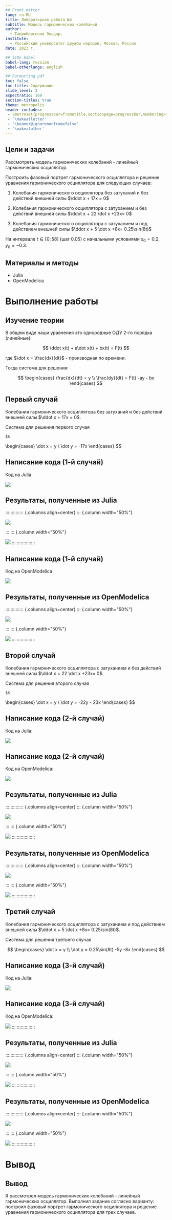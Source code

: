 ```yaml
---
## Front matter
lang: ru-RU
title: Лабораторная работа №4
subtitle: Модель гармонических колебаний
author:
  - Танрибергенов Эльдар.
institute:
  - Российский университет дружбы народов, Москва, Россия
date: 2023 г.

## i18n babel
babel-lang: russian
babel-otherlangs: english

## Formatting pdf
toc: false
toc-title: Содержание
slide_level: 2
aspectratio: 169
section-titles: true
theme: metropolis
header-includes:
 - \metroset{progressbar=frametitle,sectionpage=progressbar,numbering=fraction}
 - '\makeatletter'
 - '\beamer@ignorenonframefalse'
 - '\makeatother'
---
```


## Цели и задачи

Рассмотреть модель гармонических колебаний - линейный гармонических осциллятор. 

Построить фазовый портрет гармонического осциллятора и решение уравнения
гармонического осциллятора для следующих случаев:

1. Колебания гармонического осциллятора без затуханий и без действий внешней
силы $\ddot x + 17x = 0$

2. Колебания гармонического осциллятора c затуханием и без действий внешней
силы $\ddot x + 22 \dot x +23x= 0$

3. Колебания гармонического осциллятора c затуханием и под действием внешней
силы $\ddot x + 5 \dot x +8x= 0.25\sin(8t)$

На интервале $t \in [0; 58]$ (шаг 0.05) с начальными условиями $x_0 = 0.2$, $y_0=-0.3$.

## Материалы и методы

- Julia
- OpenModelica


# Выполнение работы

## Изучение теории

В общем виде наши уравнения это однородные ОДУ 2-го порядка (линейные):

   $$
   \ddot x(t) + a\dot x(t) + bx(t) = F(t)
   $$ 

   где $\dot x = \frac{dx}{dt}$ - производная по времени.

   Тогда система для решения:

   $$
   \begin{cases}
     \frac{dx}{dt} = y
     \\
     \frac{dy}{dt} = F(t) -ay - bx
   \end{cases}
   $$ 

## Первый случай

Колебания гармонического осциллятора без затуханий и без действий внешней силы $\ddot x + 17x = 0$. 

Система для решения первого случая

    $$
   \begin{cases}
     \dot x = y
     \\
     \dot y = -17x
   \end{cases}
   $$


## Написание кода (1-й случай)

 Код на Julia

![](../images/code_jl1.png)

## Результаты, полученные из Julia

:::::::::::::: {.columns align=center}
::: {.column width="50%"}

![](../images/Jl_case1.png)

:::
::: {.column width="50%"}

![](../images/Jl_php1.png)
:::
::::::::::::::

## Написание кода (1-й случай)

 Код на OpenModelica

![](../images/code_om1.png)


## Результаты, полученные из OpenModelica

:::::::::::::: {.columns align=center}
::: {.column width="50%"}

![](../images/OM_case1.png)

:::
::: {.column width="50%"}

![](../images/OM_php1.png)
:::
::::::::::::::

## Второй случай

Колебания гармонического осциллятора c затуханием и без действий внешней силы $\ddot x + 22 \dot x +23x= 0$. 

Система для решения второго случая

    $$
   \begin{cases}
     \dot x = y
     \\
     \dot y = -22y - 23x
   \end{cases}
   $$


## Написание кода (2-й случай)

Код на Julia:

![](../images/code_jl2.png)


## Написание кода (2-й случай)

Код на OpenModelica:

![](../images/code_om2.png)

## Результаты, полученные из Julia

:::::::::::::: {.columns align=center}
::: {.column width="50%"}

![](../images/Jl_case2.png)

:::
::: {.column width="50%"}

![](../images/Jl_php2.png)
:::
::::::::::::::

## Результаты, полученные из OpenModelica

:::::::::::::: {.columns align=center}
::: {.column width="50%"}

![](../images/OM_case2.png)

:::
::: {.column width="50%"}

![](../images/OM_php2.png)
:::
::::::::::::::

## Третий случай

Колебания гармонического осциллятора c затуханием и под действием внешней силы $\ddot x + 5 \dot x +8x= 0.25\sin(8t)$.

Система для решения третьего случая

  $$
   \begin{cases}
     \dot x = y
     \\
     \dot y = 0.25\sin(8t) -5y -8x
   \end{cases}
   $$ 

## Написание кода (3-й случай)

Код на Julia:

![](../images/code_jl3.png)


## Написание кода (3-й случай)

Код на OpenModelica:

![](../images/code_om3.png)
:::
::::::::::::::

## Результаты, полученные из Julia

:::::::::::::: {.columns align=center}
::: {.column width="50%"}

![](../images/Jl_case3.png)

:::
::: {.column width="50%"}

![](../images/Jl_php3.png)
:::
::::::::::::::

## Результаты, полученные из OpenModelica

:::::::::::::: {.columns align=center}
::: {.column width="50%"}

![](../images/OM_case1.png)

:::
::: {.column width="50%"}

![](../images/OM_php3.png)
:::
::::::::::::::


# Вывод

## Вывод

Я рассмотрел модель гармонических колебаний - линейный гармонических осциллятор. Выполнил задание согласно варианту: построил фазовый портрет гармонического осциллятора и решение уравнения гармонического осциллятора для трех случаев. 